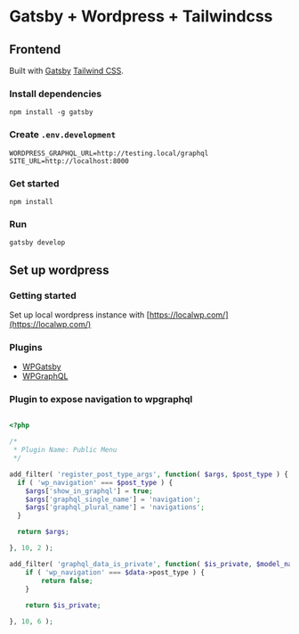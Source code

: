# Gatsby + Wordpress + Tailwindcss

## Frontend

Built with [Gatsby](https://www.gatsbyjs.com/) [Tailwind CSS](https://tailwindcss.com/). 

### Install dependencies
```
npm install -g gatsby
```

### Create `.env.development`
```
WORDPRESS_GRAPHQL_URL=http://testing.local/graphql
SITE_URL=http://localhost:8000
```

### Get started 
```
npm install
```

### Run
```
gatsby develop
```

## Set up wordpress

### Getting started

Set up local wordpress instance with [https://localwp.com/](https://localwp.com/)

### Plugins

- [WPGatsby](https://wordpress.org/plugins/wp-gatsby/)
- [WPGraphQL](https://wordpress.org/plugins/wp-graphql/)

### Plugin to expose navigation to wpgraphql

```php

<?php

/*
 * Plugin Name: Public Menu
 */

add_filter( 'register_post_type_args', function( $args, $post_type ) {
  if ( 'wp_navigation' === $post_type ) {
    $args['show_in_graphql'] = true;
    $args['graphql_single_name'] = 'navigation';
    $args['graphql_plural_name'] = 'navigations'; 
  }

  return $args;

}, 10, 2 );

add_filter( 'graphql_data_is_private', function( $is_private, $model_name, $data, $visibility, $owner, $current_user ) {
	if ( 'wp_navigation' === $data->post_type ) {
		return false;
	}
	
	return $is_private;

}, 10, 6 );

```